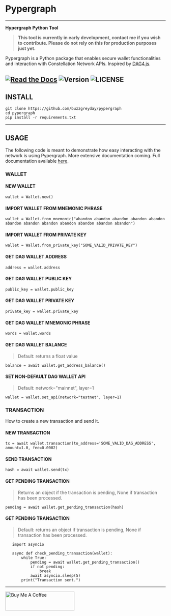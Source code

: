 # Pypergraph
---
**Hypergraph Python Tool**

> **This tool is currently in early development, contact me if you wish to contribute. Please do not rely on this for production purposes just yet.**

Pypergraph is a Python package that enables secure wallet functionalities and interaction with Constellation Network APIs. Inspired by [DAG4.js](https://github.com/StardustCollective/dag4.js).

[![Read the Docs](https://img.shields.io/readthedocs/pypergraph-dag)](https://pypergraph-dag.readthedocs.io)
![Version](https://img.shields.io/badge/version-2025.0.0a5-yellow.svg)
![LICENSE](https://img.shields.io/badge/license-MIT-blue.svg)
---
## INSTALL

```
git clone https://github.com/buzzgreyday/pypergraph
cd pypergraph
pip install -r requirements.txt
```
---
## USAGE

The following code is meant to demonstrate how easy interacting with the network is using Pypergraph. More extensive documentation coming. Full documentation available [here](https://pypergraph-dag.readthedocs.io/en/latest/index.html).

### WALLET

#### NEW WALLET
```
wallet = Wallet.new()
```

#### IMPORT WALLET FROM MNEMONIC PHRASE
```
wallet = Wallet.from_mnemonic("abandon abandon abandon abandon abandon abandon abandon abandon abandon abandon abandon abandon")
```

#### IMPORT WALLET FROM PRIVATE KEY
```
wallet = Wallet.from_private_key("SOME_VALID_PRIVATE_KEY")
```

#### GET DAG WALLET ADDRESS
```
address = wallet.address
```

#### GET DAG WALLET PUBLIC KEY
```
public_key = wallet.public_key
```

#### GET DAG WALLET PRIVATE KEY
```
private_key = wallet.private_key
```

#### GET DAG WALLET MNEMONIC PHRASE
```
words = wallet.words
```

#### GET DAG WALLET BALANCE
> Default: returns a float value
```
balance = await wallet.get_address_balance()
```

#### SET NON-DEFAULT DAG WALLET API
> Default: network="mainnet", layer=1
```
wallet = wallet.set_api(network="testnet", layer=1)
```

### TRANSACTION

How to create a new transaction and send it.

#### NEW TRANSACTION
```
tx = await wallet.transaction(to_address='SOME_VALID_DAG_ADDRESS', amount=1.0, fee=0.0002)
```

#### SEND TRANSACTION
```
hash = await wallet.send(tx)
```

#### GET PENDING TRANSACTION
> Returns an object if the transaction is pending, None if transaction has been processed.
```
pending = await wallet.get_pending_transaction(hash)
```

#### GET PENDING TRANSACTION
> Default: returns an object if transaction is pending, None if transaction has been processed.
```
   import asyncio

   async def check_pending_transaction(wallet):
       while True:
           pending = await wallet.get_pending_transaction()
           if not pending:
               break
           await asyncio.sleep(5)
       print("Transaction sent.")
```
---
<a href="https://www.buymeacoffee.com/buzzgreyday" target="_blank"><img src="https://cdn.buymeacoffee.com/buttons/v2/default-yellow.png" alt="Buy Me A Coffee" style="height: 60px !important;width: 217px !important;" ></a>
